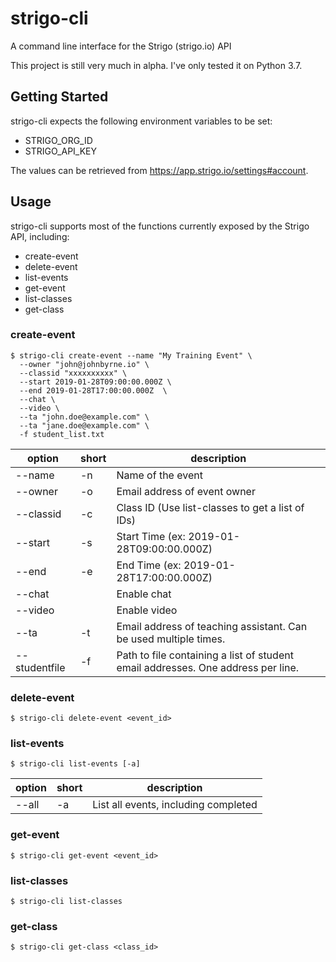 # strigo-cli
A command line interface for the Strigo (strigo.io) API 

This project is still very much in alpha. I've only tested it on Python 3.7.

## Getting Started

strigo-cli expects the following environment variables to be set:

- STRIGO_ORG_ID
- STRIGO_API_KEY

The values can be retrieved from https://app.strigo.io/settings#account.

## Usage

strigo-cli supports most of the functions currently exposed by the Strigo API, including:

- create-event
- delete-event
- list-events
- get-event
- list-classes
- get-class

### create-event
```
$ strigo-cli create-event --name "My Training Event" \
  --owner "john@johnbyrne.io" \
  --classid "xxxxxxxxxx" \
  --start 2019-01-28T09:00:00.000Z \ 
  --end 2019-01-28T17:00:00.000Z  \
  --chat \
  --video \
  --ta "john.doe@example.com" \
  --ta "jane.doe@example.com" \
  -f student_list.txt
```

| option        | short | description                                                                      |
|---------------|-------|----------------------------------------------------------------------------------|
| --name        | -n    | Name of the event                                                                |
| --owner       | -o    | Email address of event owner                                                     |
| --classid     | -c    | Class ID (Use list-classes to get a list of IDs)                                 |
| --start       | -s    | Start Time (ex: 2019-01-28T09:00:00.000Z)                                        |
| --end         | -e    | End Time (ex: 2019-01-28T17:00:00.000Z)                                          |
| --chat        |       | Enable chat                                                                      |
| --video       |       | Enable video                                                                     |
| --ta          | -t    | Email address of teaching assistant. Can be used multiple times.                 |
| --studentfile | -f    | Path to file containing a list of student email addresses. One address per line. |

### delete-event
```
$ strigo-cli delete-event <event_id>
```

### list-events
```
$ strigo-cli list-events [-a]
```

| option | short | description                          |
|--------|-------|--------------------------------------|
| --all  | -a    | List all events, including completed |

### get-event
```
$ strigo-cli get-event <event_id>
```

### list-classes
```
$ strigo-cli list-classes
```

### get-class
```
$ strigo-cli get-class <class_id>

```